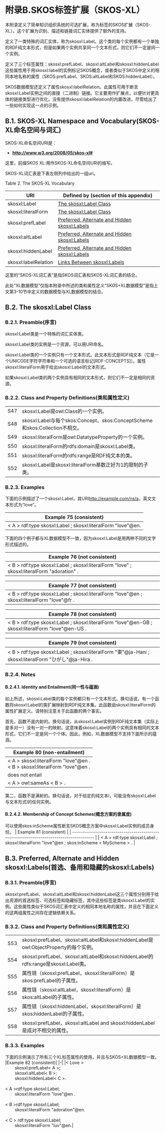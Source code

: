 # 附录B.SKOS标签扩展（SKOS-XL）

本附录定义了简单知识组织系统的可选扩展，称为标签的SKOS扩展（SKOS-XL）。这个扩展为识别、描述和链接词汇实体提供了额外的支持。

定义了一类特殊的词汇实体，称为skosxl:Label。这个类的每个实例都有一个单独的RDF纯文本形式，但是如果两个实例共享同一个文本形式，则它们不一定是同一个实例。

定义了三个标签属性：skosxl:prefLabel、skosxl:altLabel和skosxl:hiddenLabel这些属性用于用skosxl:label的实例标记SKOS概念，或者类似于SKOS中定义的相同本地名称的属性（SKOS:prefLabel、SKOS:altLabel和SKOS:hiddenLabel）。

SKOS数据模型还定义了属性skosxl:labelRelation。此属性可用于断言skosxl:Label实例之间的直接（二进制）链接。它主要用作扩展点，以便针对更具体的链接类型进行优化。没有提供skosxl:labelRelation的内置改进，尽管给出了一些如何实现这一点的示例。

## B.1. SKOS-XL Namespace and Vocabulary(SKOS-XL命名空间与词汇)

SKOS-XL命名空间URI是：

- **http://www.w3.org/2008/05/skos-xl#**

这里，前缀SKOS XL:用作SKOS-XL命名空间URI的缩写。

SKOS-XL词汇表是下表左侧列中给出的一组uri。

Table 2. The SKOS-XL Vocabulary

|  URI                 | Defined by (section of this appendix)                  |
| -------------------- | ------------------------------------------------------ |
| skosxl:Label         | [The skosxl:Label Class](#b-2-the-skosxl-label-class)                        |
| skosxl:literalForm   | [The skosxl:Label Class](#b-2-the-skosxl-label-class)                        |
| skosxl:prefLabel     | [Preferred, Alternate and Hidden skosxl:Labels](#b-3-preferred-alternate-and-hidden-skosxl-labels-首选、备用和隐藏的skosxl-labels) |
| skosxl:altLabel      | [Preferred, Alternate and Hidden skosxl:Labels](#b-3-preferred-alternate-and-hidden-skosxl-labels-首选、备用和隐藏的skosxl-labels) |
| skosxl:hiddenLabel   | [Preferred, Alternate and Hidden skosxl:Labels](#b-3-preferred-alternate-and-hidden-skosxl-labels-首选、备用和隐藏的skosxl-labels) |
| skosxl:labelRelation | [Links Between skosxl:Labels](#B.4.)                   |

这里的“SKOS-XL词汇表”是指SKOS词汇表和SKOS-XL词汇表的结合。

此处“XL数据模型”仅指本附录中所述的类和属性定义“SKOS+XL数据模型”是指上文第3-10节中定义的数据模型与XL数据模型的结合。

## B.2. The skosxl:Label Class

### B.2.1. Preamble(序言)

skosxl:Label类是一个特殊的词汇实体类。

skosxl:Label类的实例是一个资源，可以用URI命名。

skosxl:Label类的一个实例只有一个文本形式。此文本形式是RDF纯文本（它是一个UNICODE字符字符串和一个可选的语言标记[RDF-CONCEPTS]）。属性skosxl:literalForm用于给出skosxl:Label的文本形式。

如果skosxl:Label类的两个实例具有相同的文本形式，则它们不一定是相同的资源。

### B.2.2. Class and Property Definitions(类和属性定义)

|     |                                                                            |
| --- | -------------------------------------------------------------------------- |
| S47	| skosxl:Label是owl:Class的一个实例。                                         |
| S48	| skosxl:Label与每个skos:Concept、skos:ConceptScheme和skos:Collection不相交。 |
| S49	| skosxl:literalForm是owl:DatatypeProperty的一个实例。                        |
| S50	| skosxl:literalForm的rdfs:domain是skosxl:Label类。                          |
| S51	| skosxl:literalForm的rdfs:range是RDF纯文本的类。                             |
| S52	| skosxl:Label是skosxl:literalForm基数正好为1的限制的子类。                    |

### B.2.3. Examples

下面的示例描述了一个skosxl:Label，其URI<http://example.com/ns/a>，英文文本形式为“love”。

| Example 75 (consistent)                                     |
| ----------------------------------------------------------- |
| < A > rdf:type skosxl:Label ; skosxl:literalForm "love"@en. |

下面的四个例子都与XL数据模型不一致，因为skosxl:Label是用两种不同的文字形式描述的。

| Example 76 (not consistent)                                                                |
| ------------------------------------------------------------------------------------------ |
| < B > rdf:type skosxl:Label ; skosxl:literalForm "love" ; skosxl:literalForm "adoration" . |

| Example 77 (not consistent)                                                                 |
| ------------------------------------------------------------------------------------------- |
| < B > rdf:type skosxl:Label ; skosxl:literalForm "love"@en ; skosxl:literalForm "love"@fr . |

| Example 78 (not consistent)                                                                       |
| ------------------------------------------------------------------------------------------------- |
| < B > rdf:type skosxl:Label ; skosxl:literalForm "love"@en-GB ; skosxl:literalForm "love"@en-US . |

| Example 79 (not consistent)                                                                          |
| ---------------------------------------------------------------------------------------------------- | 
| < B > rdf:type skosxl:Label ; skosxl:literalForm "東"@ja-Hani ; skosxl:literalForm "ひがし"@ja-Hira . |

### B.2.4. Notes

#### B.2.4.1. Identity and Entailment(同一性与蕴涵)

如上所述，skosxl:Label类的每个实例都只有一个文本形式。换句话说，有一个函数将skosxl:Label的类扩展映射到RDF纯文本集。此函数由skosxl:literalForm的属性扩展定义。请特别注意关于此函数的两个事实。

首先，函数不是内射的。换句话说，从skosxl:Label实例到RDF纯文本集（实际上是多对一）没有一对一的映射。这意味着skosxl:Label的两个实例具有相同的文本形式，它们不一定是同一个个体。因此，例如，XL数据模型不支持下面所示的蕴涵。

| Example 80 (non-entailment)                                                     |
| ------------------------------------------------------------------------------- |
| < A > skosxl:literalForm "love"@en . <br/> < B > skosxl:literalForm "love"@en . |
| does not entail                                                                 |
| < A > owl:sameAs < B > .                                                        |

第二，函数不是满射的。换句话说，对于给定的纯文本l，可能没有skosxl:Label与文本形式l的任何实例。

#### B.2.4.2. Membership of Concept Schemes(概念方案的隶属度)

可以使用skos:inScheme属性断言SKOS概念方案中skosxl:Label实例的成员身份。
| Example 81 (consistent)                                                                   |
| ----------------------------------------------------------------------------------------- |
| < A > rdf:type skosxl:Label ; skosxl:literalForm "love"@en ; skos:inScheme < MyScheme > . |

## B.3. Preferred, Alternate and Hidden skosxl:Labels(首选、备用和隐藏的skosxl:Labels)

### B.3.1. Preamble(序言)

skosxl:prefLabel、skosxl:altLabel和skosxl:hiddenLabel这三个属性分别用于给出资源的首选标签、可选标签和隐藏标签，其中这些标签是类skosxl:Label的实例。这些属性类似于SKOS词汇表中定义的相同本地名称的属性，并且在下面定义的这两组属性之间存在逻辑依赖关系。

### B.3.2. Class and Property Definitions(类和属性定义)

|||
|-|-|
|S53|skosxl:prefLabel、skosxl:altLabel和skosxl:hiddenLabel是owl:ObjectProperty的每个实例。|
|S54|skosxl:prefLabel、skosxl:altLabel和skosxl:hiddenLabel的rdfs:range是skosxl:Label类。|
|S55|属性链（skosxl:prefLabel，skosxl:literalForm）是skos:prefLabel的子属性。|
|S56|属性链（skosxl:altLabel，skosxl:literalForm）是skos:altLabel的子属性。|
|S57|属性链（skosxl:hiddenLabel，skosxl:literalForm）是skos:hiddenLabel的子属性。|
|S58|skosxl:prefLabel，skosxl:altLabel and skosxl:hiddenLabel是成对不相交的属性。|

### B.3.3. Examples

下面的示例演示了所有三个XL标签属性的使用，并且与SKOS+XL数据模型一致。
|Example 82 (consistent)|
|-|
|< Love ><br/>&nbsp;&nbsp;&nbsp;&nbsp;&nbsp;&nbsp;&nbsp;&nbsp;skosxl:prefLabel< A >;<br/>&nbsp;&nbsp;&nbsp;&nbsp;&nbsp;&nbsp;&nbsp;&nbsp;skosxl:altLabel< B >;<br/>&nbsp;&nbsp;&nbsp;&nbsp;&nbsp;&nbsp;&nbsp;&nbsp;skosxl:hiddenLabel< C >.<br/><br/>< A >rdf:type skosxl:Label;<br/>&nbsp;&nbsp;&nbsp;&nbsp;&nbsp;&nbsp;&nbsp;&nbsp;skosxl:literalForm "love"@en .<br/><br/>< B >rdf:type skosxl:Label;<br/>&nbsp;&nbsp;&nbsp;&nbsp;&nbsp;&nbsp;&nbsp;&nbsp;skosxl:literalForm "adoration"@en.<br/><br/>< C > rdf:type skosxl:Label;<br/>&nbsp;&nbsp;&nbsp;&nbsp;&nbsp;&nbsp;&nbsp;&nbsp;skosxl:literalForm "luv"@en.|